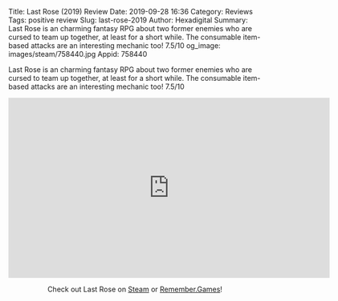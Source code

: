 Title: Last Rose (2019) Review
Date: 2019-09-28 16:36
Category: Reviews
Tags: positive review
Slug: last-rose-2019
Author: Hexadigital
Summary: Last Rose is an charming fantasy RPG about two former enemies who are cursed to team up together, at least for a short while. The consumable item-based attacks are an interesting mechanic too! 7.5/10
og_image: images/steam/758440.jpg
Appid: 758440

Last Rose is an charming fantasy RPG about two former enemies who are cursed to team up together, at least for a short while. The consumable item-based attacks are an interesting mechanic too! 7.5/10

<center><iframe src="https://www.youtube.com/embed/E8G8gDhVf1A?feature=oembed" allow="accelerometer; autoplay; encrypted-media; gyroscope; picture-in-picture" width="640" height="360" frameborder="0"></iframe>

Check out Last Rose on [Steam](https://store.steampowered.com/app/758440/?curator_clanid=34633900) or [Remember.Games](https://remember.games/game/6030/)!</center>

